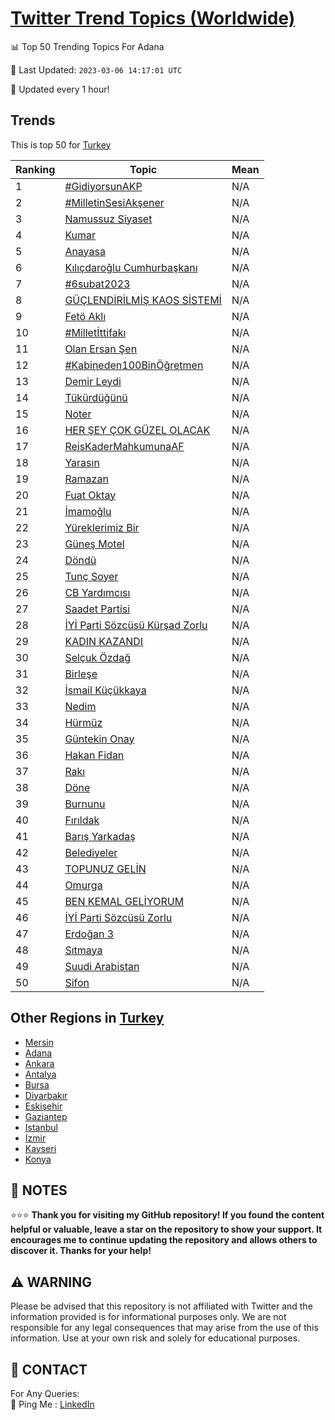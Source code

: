 [Twitter Trend Topics (Worldwide)](https://github.com/ErcinDedeoglu/Twitter-Trend-Topics)
==========


📊 Top 50 Trending Topics For Adana

📆 Last Updated: `2023-03-06 14:17:01 UTC`

🔧 Updated every 1 hour!


## Trends

This is top 50 for [Turkey](</Turkey>)

| Ranking | Topic | Mean |
| ------- | ------------ | ------------ |
| 1 | [#GidiyorsunAKP](http://twitter.com/search?q=%23GidiyorsunAKP) | N/A |
| 2 | [#MilletinSesiAkşener](http://twitter.com/search?q=%23MilletinSesiAk%c5%9fener) | N/A |
| 3 | [Namussuz Siyaset](http://twitter.com/search?q=Namussuz+Siyaset) | N/A |
| 4 | [Kumar](http://twitter.com/search?q=Kumar) | N/A |
| 5 | [Anayasa](http://twitter.com/search?q=Anayasa) | N/A |
| 6 | [Kılıçdaroğlu Cumhurbaşkanı](http://twitter.com/search?q=K%c4%b1l%c4%b1%c3%a7daro%c4%9flu+Cumhurba%c5%9fkan%c4%b1) | N/A |
| 7 | [#6subat2023](http://twitter.com/search?q=%236subat2023) | N/A |
| 8 | [GÜÇLENDİRİLMİŞ KAOS SİSTEMİ](http://twitter.com/search?q=G%c3%9c%c3%87LEND%c4%b0R%c4%b0LM%c4%b0%c5%9e+KAOS+S%c4%b0STEM%c4%b0) | N/A |
| 9 | [Fetö Aklı](http://twitter.com/search?q=Fet%c3%b6+Akl%c4%b1) | N/A |
| 10 | [#Milletİttifakı](http://twitter.com/search?q=%23Millet%c4%b0ttifak%c4%b1) | N/A |
| 11 | [Olan Ersan Şen](http://twitter.com/search?q=Olan+Ersan+%c5%9een) | N/A |
| 12 | [#Kabineden100BinÖğretmen](http://twitter.com/search?q=%23Kabineden100Bin%c3%96%c4%9fretmen) | N/A |
| 13 | [Demir Leydi](http://twitter.com/search?q=Demir+Leydi) | N/A |
| 14 | [Tükürdüğünü](http://twitter.com/search?q=T%c3%bck%c3%bcrd%c3%bc%c4%9f%c3%bcn%c3%bc) | N/A |
| 15 | [Noter](http://twitter.com/search?q=Noter) | N/A |
| 16 | [HER ŞEY ÇOK GÜZEL OLACAK](http://twitter.com/search?q=HER+%c5%9eEY+%c3%87OK+G%c3%9cZEL+OLACAK) | N/A |
| 17 | [ReisKaderMahkumunaAF](http://twitter.com/search?q=ReisKaderMahkumunaAF) | N/A |
| 18 | [Yarasın](http://twitter.com/search?q=Yaras%c4%b1n) | N/A |
| 19 | [Ramazan](http://twitter.com/search?q=Ramazan) | N/A |
| 20 | [Fuat Oktay](http://twitter.com/search?q=Fuat+Oktay) | N/A |
| 21 | [İmamoğlu](http://twitter.com/search?q=%c4%b0mamo%c4%9flu) | N/A |
| 22 | [Yüreklerimiz Bir](http://twitter.com/search?q=Y%c3%bcreklerimiz+Bir) | N/A |
| 23 | [Güneş Motel](http://twitter.com/search?q=G%c3%bcne%c5%9f+Motel) | N/A |
| 24 | [Döndü](http://twitter.com/search?q=D%c3%b6nd%c3%bc) | N/A |
| 25 | [Tunç Soyer](http://twitter.com/search?q=Tun%c3%a7+Soyer) | N/A |
| 26 | [CB Yardımcısı](http://twitter.com/search?q=CB+Yard%c4%b1mc%c4%b1s%c4%b1) | N/A |
| 27 | [Saadet Partisi](http://twitter.com/search?q=Saadet+Partisi) | N/A |
| 28 | [İYİ Parti Sözcüsü Kürşad Zorlu](http://twitter.com/search?q=%c4%b0Y%c4%b0+Parti+S%c3%b6zc%c3%bcs%c3%bc+K%c3%bcr%c5%9fad+Zorlu) | N/A |
| 29 | [KADIN KAZANDI](http://twitter.com/search?q=KADIN+KAZANDI) | N/A |
| 30 | [Selçuk Özdağ](http://twitter.com/search?q=Sel%c3%a7uk+%c3%96zda%c4%9f) | N/A |
| 31 | [Birleşe](http://twitter.com/search?q=Birle%c5%9fe) | N/A |
| 32 | [İsmail Küçükkaya](http://twitter.com/search?q=%c4%b0smail+K%c3%bc%c3%a7%c3%bckkaya) | N/A |
| 33 | [Nedim](http://twitter.com/search?q=Nedim) | N/A |
| 34 | [Hürmüz](http://twitter.com/search?q=H%c3%bcrm%c3%bcz) | N/A |
| 35 | [Güntekin Onay](http://twitter.com/search?q=G%c3%bcntekin+Onay) | N/A |
| 36 | [Hakan Fidan](http://twitter.com/search?q=Hakan+Fidan) | N/A |
| 37 | [Rakı](http://twitter.com/search?q=Rak%c4%b1) | N/A |
| 38 | [Döne](http://twitter.com/search?q=D%c3%b6ne) | N/A |
| 39 | [Burnunu](http://twitter.com/search?q=Burnunu) | N/A |
| 40 | [Fırıldak](http://twitter.com/search?q=F%c4%b1r%c4%b1ldak) | N/A |
| 41 | [Barış Yarkadaş](http://twitter.com/search?q=Bar%c4%b1%c5%9f+Yarkada%c5%9f) | N/A |
| 42 | [Belediyeler](http://twitter.com/search?q=Belediyeler) | N/A |
| 43 | [TOPUNUZ GELİN](http://twitter.com/search?q=TOPUNUZ+GEL%c4%b0N) | N/A |
| 44 | [Omurga](http://twitter.com/search?q=Omurga) | N/A |
| 45 | [BEN KEMAL GELİYORUM](http://twitter.com/search?q=BEN+KEMAL+GEL%c4%b0YORUM) | N/A |
| 46 | [İYİ Parti Sözcüsü Zorlu](http://twitter.com/search?q=%c4%b0Y%c4%b0+Parti+S%c3%b6zc%c3%bcs%c3%bc+Zorlu) | N/A |
| 47 | [Erdoğan 3](http://twitter.com/search?q=Erdo%c4%9fan+3) | N/A |
| 48 | [Sıtmaya](http://twitter.com/search?q=S%c4%b1tmaya) | N/A |
| 49 | [Suudi Arabistan](http://twitter.com/search?q=Suudi+Arabistan) | N/A |
| 50 | [Sifon](http://twitter.com/search?q=Sifon) | N/A |



## Other Regions in [Turkey](</Turkey>)

* [Mersin](</Turkey/Mersin.md>)
* [Adana](</Turkey/Adana.md>)
* [Ankara](</Turkey/Ankara.md>)
* [Antalya](</Turkey/Antalya.md>)
* [Bursa](</Turkey/Bursa.md>)
* [Diyarbakır](</Turkey/Diyarbakır.md>)
* [Eskişehir](</Turkey/Eskişehir.md>)
* [Gaziantep](</Turkey/Gaziantep.md>)
* [Istanbul](</Turkey/Istanbul.md>)
* [Izmir](</Turkey/Izmir.md>)
* [Kayseri](</Turkey/Kayseri.md>)
* [Konya](</Turkey/Konya.md>)



## 📝 NOTES

⭐⭐⭐ **Thank you for visiting my GitHub repository! If you found the content helpful or valuable, leave a star on the repository to show your support. It encourages me to continue updating the repository and allows others to discover it. Thanks for your help!**


## ⚠️ WARNING

Please be advised that this repository is not affiliated with Twitter and the information provided is for informational purposes only. We are not responsible for any legal consequences that may arise from the use of this information. Use at your own risk and solely for educational purposes.


## 📨 CONTACT

 For Any Queries:  
            🏓 Ping Me : [LinkedIn](https://www.linkedin.com/in/ercindedeoglu/)
